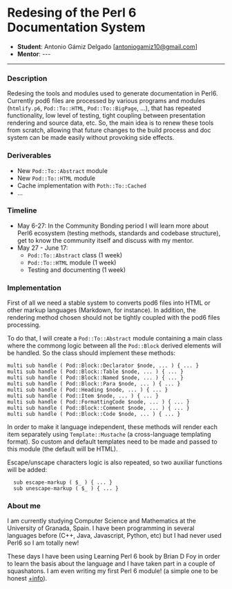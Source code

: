 # Redesing of the Perl 6 Documentation System

* **Student**: Antonio Gámiz Delgado [antoniogamiz10@gmail.com]
* **Mentor**: ---

---

### Description

Redesing the tools and modules used to generate documentation in Perl6. Currently pod6
files are processed by various programs and modules (`htmlify.p6`, `Pod::To::HTML`, 
`Pod::To::BigPage`, ...), that has repeated functionality, low level of testing, tight
coupling between presentation rendering and source data, etc. So, the main idea is to 
renew these tools from scratch, allowing that future changes to the build process and 
doc system can be made easily without provoking side effects.

### Deriverables

* New `Pod::To::Abstract` module
* New `Pod::To::HTML` module
* Cache implementation with `Poth::To::Cached`
* ...

### Timeline

* May 6-27: In the Community Bonding period I will learn more about Perl6 ecosystem 
(testing methods, standards and codebase structure), get to know the community itself
and discuss with my mentor.
* May 27 - June 17: 
  - `Pod::To::Abstract` class (1 week)
  - `Pod::To::HTML` module (1 week)
  - Testing and documenting (1 week)

### Implementation

First of all we need a stable system to converts pod6 files into HTML or other markup 
languages (Markdown, for instance). In addition, the rendering method chosen should not 
be tightly coupled with the pod6 files processing.

To do that, I will create a `Pod::To::Abstract` module containing a main class where the
commong logic between all the `Pod::Block` derived elements will be handled. So the class
should implement these methods:

  ~~~
  multi sub handle ( Pod::Block::Declarator $node, ... ) { ... }
  multi sub handle ( Pod::Block::Table $node, ... ) { ... }
  multi sub handle ( Pod::Block::Named $node, ... ) { ... }
  multi sub handle ( Pod::Block::Para $node, ... ) { ... }
  multi sub handle ( Pod::Heading $node, ... ) { ... }
  multi sub handle ( Pod::Item $node, ... ) { ... }
  multi sub handle ( Pod::FormattingCode $node, ... ) { ... }
  multi sub handle ( Pod::Block::Comment $node, ... ) { ... }
  multi sub handle ( Pod::Block::Code $node, ... ) { ... }
  ~~~

In order to make it language independent, these methods will render each item separately 
using `Template::Mustache` (a cross-language templating format). So custom and default 
templates need to be made and passed to this module (the default will be HTML).

Escape/unscape characters logic is also repeated, so two auxiliar functions will be added:

~~~
  sub escape-markup ( $_ ) { ... }
  sub unescape-markup ( $_ ) { ... }
~~~

### About me 

I am currently studying Computer Science and Mathematics at the University of Granada, Spain.
I have been programming in several languages before (C++, Java, Javascript, Python, etc) but I
had never used Perl6 so I am totally new! 

These days I have been using Learning Perl 6 book by Brian D Foy in order to learn the basis
about the language and I have taken part in a couple of squashatons. I am even writing my 
first Perl 6 module! (a simple one to be honest [+info](https://github.com/antoniogamiz/Math-ConvergenceMethods)).
